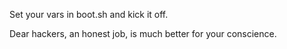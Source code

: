 Set your vars in boot.sh and kick it off.

Dear hackers, an honest job, is much better for your conscience. 
